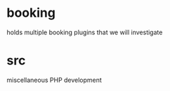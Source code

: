booking
=
holds multiple booking plugins that we will investigate

src
=
miscellaneous PHP development

